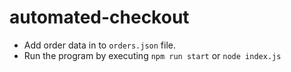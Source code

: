 # automated-checkout

- Add order data in to `orders.json` file.
- Run the program by executing `npm run start` or `node index.js`
